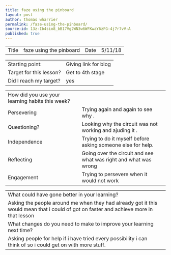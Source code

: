 ```yaml
---
title: faze using the pinboard
layout: post
author: thomas wharrier
permalink: /faze-using-the-pinboard/
source-id: 13z-Ib4sio8_bB17Vg2WN3w6WFKwaY6zFG-4j7r7vV-A
published: true
---
```

<table>
  <tr>
    <td>Title</td>
    <td>faze using the pinboard</td>
    <td>Date</td>
    <td>5/11/18</td>
  </tr>
</table>


<table>
  <tr>
    <td>Starting point:</td>
    <td>Giving link for blog</td>
  </tr>
  <tr>
    <td>Target for this lesson?</td>
    <td>Get to 4th stage</td>
  </tr>
  <tr>
    <td>Did I reach my target? </td>
    <td>yes</td>
  </tr>
</table>


<table>
  <tr>
    <td>How did you use your learning habits this week?</td>
    <td></td>
  </tr>
  <tr>
    <td>Persevering</td>
    <td>Trying again and again to see why .</td>
  </tr>
  <tr>
    <td>Questioning?</td>
    <td>Looking why the circuit was not working and ajuding it .</td>
  </tr>
  <tr>
    <td>Independence</td>
    <td>Trying to do it myself before asking someone else for help.</td>
  </tr>
  <tr>
    <td>Reflecting</td>
    <td>Going over the circuit and see what was right and what was wrong</td>
  </tr>
  <tr>
    <td>Engagement</td>
    <td>Trying to persevere when it would not work </td>
  </tr>
</table>


<table>
  <tr>
    <td>What could have gone better in your learning?</td>
    <td></td>
  </tr>
  <tr>
    <td>Asking the people around me when they had already got it this would mean that i could of got on faster and achieve more in that lesson</td>
    <td></td>
  </tr>
  <tr>
    <td>What changes do you need to make to improve your learning next time?</td>
    <td></td>
  </tr>
  <tr>
    <td>Asking people for help if i have tried every possibility i can think of so i could get on with more stuff.</td>
    <td></td>
  </tr>
</table>


